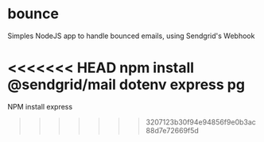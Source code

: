 # bounce

Simples NodeJS app to handle bounced emails, using Sendgrid's Webhook

<<<<<<< HEAD
npm install @sendgrid/mail dotenv express pg
=======
NPM install express
>>>>>>> 3207123b30f94e94856f9e0b3ac88d7e72669f5d
